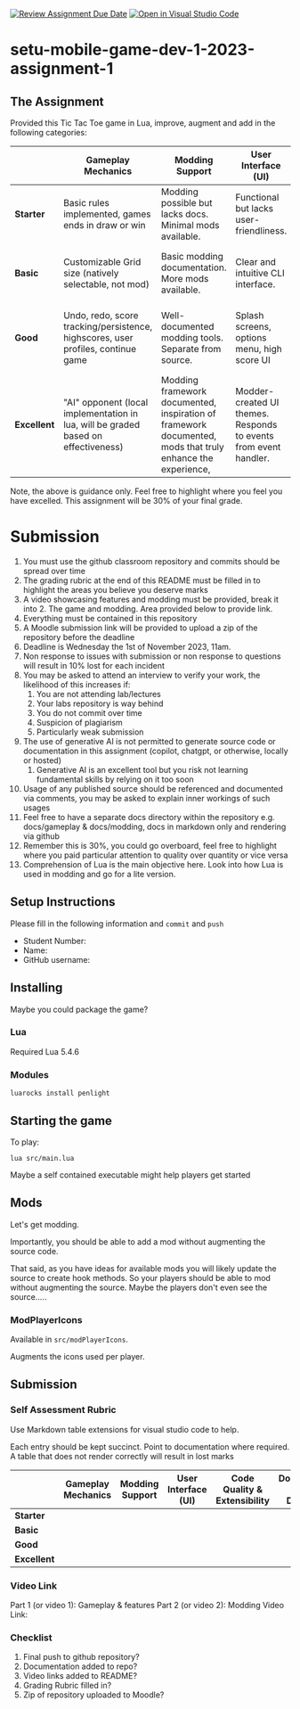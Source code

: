 [![Review Assignment Due Date](https://classroom.github.com/assets/deadline-readme-button-24ddc0f5d75046c5622901739e7c5dd533143b0c8e959d652212380cedb1ea36.svg)](https://classroom.github.com/a/aMX_0OFj)
[![Open in Visual Studio Code](https://classroom.github.com/assets/open-in-vscode-718a45dd9cf7e7f842a935f5ebbe5719a5e09af4491e668f4dbf3b35d5cca122.svg)](https://classroom.github.com/online_ide?assignment_repo_id=12208532&assignment_repo_type=AssignmentRepo)
# setu-mobile-game-dev-1-2023-assignment-1

## The Assignment

Provided this Tic Tac Toe game in Lua, improve, augment and add in the following categories:

|               | **Gameplay Mechanics**                                                             | **Modding Support**                                                                                         | **User Interface (UI)**                                           | **Code Quality & Extensibility**                               | **Documentation and Distribution**                                             |
| ------------- | ---------------------------------------------------------------------------------- | ----------------------------------------------------------------------------------------------------------- | ----------------------------------------------------------------- | -------------------------------------------------------------- | ------------------------------------------------------------------------------ |
| **Starter**   | Basic rules implemented, games ends in draw or win                                 | Modding possible but lacks docs. Minimal mods available.                                                    | Functional but lacks user-friendliness.                           | Basic codebase structure.                                      | Limited README                                                                 |
| **Basic**     | Customizable Grid size (natively selectable, not mod)                              | Basic modding documentation. More mods available.                                                           | Clear and intuitive CLI interface.                                | Reasonably organized code. Mods external to source             | README to guide a developer                                                    |
| **Good**      | Undo, redo, score tracking/persistence, highscores, user profiles, continue game   | Well-documented modding tools. Separate from source.                                                        | Splash screens, options menu, high score UI                       | Clear, concise, encapsulated code. Class structures (or other) | User guide to aid modders                                                      |
| **Excellent** | "AI" opponent (local implementation in lua, will be graded based on effectiveness) | Modding framework documented,  inspiration of framework documented, mods that truly enhance the experience, | Modder-created UI themes.  Responds to events from event handler. | Exemplary moddable code. Coding style documented               | Deployable artefact that can run and is documented, modding process documented |


Note, the above is guidance only.  Feel free to highlight where you feel you have excelled.  This assignment will be 30% of your final grade.

# Submission

1. You must use the github classroom repository and commits should be spread over time
2. The grading rubric at the end of this README must be filled in to highlight the areas you believe you deserve marks
3. A video showcasing features and modding must be provided, break it into 2.  The game and modding.  Area provided below to provide link.
3. Everything must be contained in this repository
4. A Moodle submission link will be provided to upload a zip of the repository before the deadline
5. Deadline is Wednesday the 1st of November 2023, 11am.
6. Non response to issues with submission or non response to questions will result in 10% lost for each incident
7. You may be asked to attend an interview to verify your work, the likelihood of this increases if:
    1. You are not attending lab/lectures
    2. Your labs repository is way behind
    3. You do not commit over time
    4. Suspicion of plagiarism
    5. Particularly weak submission 
8. The use of generative AI is not permitted to generate source code or documentation in this assignment (copilot, chatgpt, or otherwise, locally or hosted)
    1. Generative AI is an excellent tool but you risk not learning fundamental skills by relying on it too soon
9. Usage of any published source should be referenced and documented via comments, you may be asked to explain inner workings of such usages
10. Feel free to have a separate docs directory within the repository e.g. docs/gameplay & docs/modding, docs in markdown only and rendering via github 
11. Remember this is 30%, you could go overboard, feel free to highlight where you paid particular attention to quality over quantity or vice versa
12. Comprehension of Lua is the main objective here.  Look into how Lua is used in modding and go for a lite version.

## Setup Instructions

Please fill in the following information and `commit` and `push`

* Student Number:
* Name: 
* GitHub username: 

## Installing

Maybe you could package the game?

### Lua

Required Lua 5.4.6

### Modules

```
luarocks install penlight
```

## Starting the game

To play:

```
lua src/main.lua
```

Maybe a self contained executable might help players get started

## Mods

Let's get modding.

Importantly, you should be able to add a mod without augmenting the source code.

That said, as you have ideas for available mods you will likely update the source to create hook methods. So your players should be able to mod without augmenting the source.  Maybe the players don't even see the source.....

### ModPlayerIcons

Available in `src/modPlayerIcons`.

Augments the icons used per player.


## Submission
### Self Assessment Rubric

Use Markdown table extensions for visual studio code to help.

Each entry should be kept succinct.  Point to documentation where required. A table that does not render correctly will result in lost marks

|               | **Gameplay Mechanics** | **Modding Support** | **User Interface (UI)** | **Code Quality & Extensibility** | **Documentation and Distribution** |
| ------------- | ---------------------- | ------------------- | ----------------------- | -------------------------------- | ---------------------------------- |
| **Starter**   |                        |                     |                         |                                  |                                    |
| **Basic**     |                        |                     |                         |                                  |                                    |
| **Good**      |                        |                     |                         |                                  |                                    |
| **Excellent** |                        |                     |                         |                                  |                                    |


### Video Link

Part 1 (or video 1): Gameplay & features 
Part 2 (or video 2): Modding
Video Link:

### Checklist

1. Final push to github repository?
2. Documentation added to repo?
3. Video links added to README?
4. Grading Rubric filled in?
5. Zip of repository uploaded to Moodle?